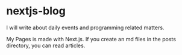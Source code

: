# nextjs-blog

I will write about daily events and programming related matters.

My Pages is made with Next.js. If you create an md files in the posts directory, you can read articles.
